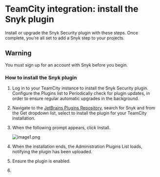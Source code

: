 # TeamCity integration: install the Snyk plugin

Install or upgrade the Snyk Security plugin with these steps. Once complete, you’re all set to add a Snyk step to your projects.

## Warning

You must sign up for an account with Snyk before you begin.

### How to install the Snyk plugin

1. Log in to your TeamCity instance to install the Snyk Security plugin. Configure the Plugins list to Periodically check for plugin updates, in order to ensure regular automatic upgrades in the background.
2. Navigate to the [JetBrains Plugins Repository](https://plugins.jetbrains.com/plugin/12227-snyk-security), search for Snyk and from the Get dropdown list, select to install the plugin for your TeamCity installation.
3. When the following prompt appears, click Install.

   ![image1.png](https://support.snyk.io/hc/article_attachments/360006213097/uuid-fe65f4bc-9578-016c-00dd-6ddb97d2ead7-en.png)

4. When the installation ends, the Administration Plugins List loads, notifying the plugin has been uploaded.
5. Ensure the plugin is enabled.
6. 
